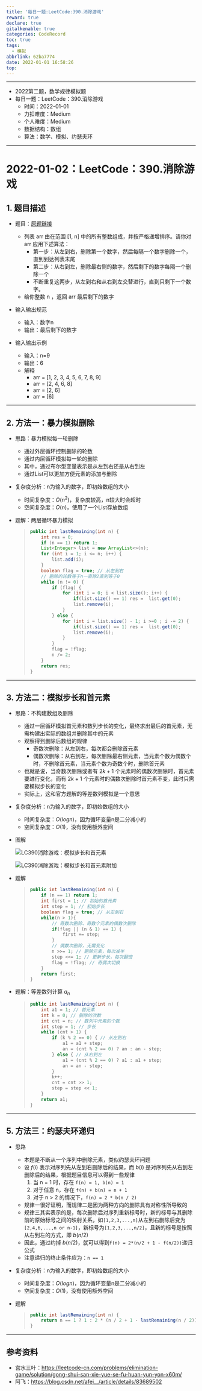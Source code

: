```yaml
---
title: '每日一题:LeetCode:390.消除游戏'
reward: true
declare: true
gitalkenable: true
categories: CodeRecord
toc: true
tags:
  - 模拟
abbrlink: 62ba7774
date: 2022-01-01 16:58:26
top:
---
```

---

* 2022第二题，数学规律模拟题
* 每日一题：LeetCode：390.消除游戏
  * 时间：2022-01-01
  * 力扣难度：Medium
  * 个人难度：Medium
  * 数据结构：数组
  * 算法：数学、模拟、约瑟夫环


---

<!-- more -->

# 2022-01-02：LeetCode：390.消除游戏

## 1. 题目描述

* 题目：[原题链接](https://leetcode-cn.com/problems/elimination-game/)

  * 列表 arr 由在范围 [1, n] 中的所有整数组成，并按严格递增排序。请你对 arr 应用下述算法：
    * 第一步：从左到右，删除第一个数字，然后每隔一个数字删除一个，直到到达列表末尾
    * 第二步：从右到左，删除最右侧的数字，然后剩下的数字每隔一个删除一个
    * 不断重复这两步，从左到右和从右到左交替进行，直到只剩下一个数字。
  * 给你整数 n ，返回 arr 最后剩下的数字

* 输入输出规范

  * 输入：数字n
  * 输出：最后剩下的数字

* 输入输出示例

  * 输入：n=9
  * 输出：6
  * 解释
    * arr = [1, 2, 3, 4, 5, 6, 7, 8, 9]
    * arr = [2, 4, 6, 8]
    * arr = [2, 6]
    * arr = [6]
  

---

## 2. 方法一：暴力模拟删除

* 思路：暴力模拟每一轮删除

  * 通过外层循环控制删除的轮数
  * 通过内层循环模拟每一轮的删除
  * 其中，通过布尔型变量表示是从左到右还是从右到左
  * 通过List可以更加方便元素的添加与删除

* 复杂度分析：n为输入的数字，即初始数组的大小

  * 时间复杂度：$O(n^2)$，复杂度较高，n较大时会超时
  * 空间复杂度：$O(n)$，使用了一个List存放数组

* 题解：两层循环暴力模拟

  > ```java
  > public int lastRemaining(int n) {
  >     int res = 0;
  >     if (n == 1) return 1;
  >     List<Integer> list = new ArrayList<>(n);
  >     for (int i = 1; i <= n; i++) {
  >         list.add(i);
  >     }
  >     boolean flag = true; // 从左到右
  >     // 删除的轮数等于n一直除2直到等于0
  >     while (n != 0) {
  >         if (flag) {
  >             for (int i = 0; i < list.size(); i++) {
  >                 if(list.size() == 1) res =  list.get(0);
  >                 list.remove(i);
  >             }
  >         } else {
  >             for (int i = list.size() - 1; i >=0 ; i -= 2) {
  >                 if(list.size() == 1) res =  list.get(0);
  >                 list.remove(i);
  >             }
  >         }
  >         flag = !flag;
  >         n /= 2;
  >     }
  >     return res;
  > }
  > ```

---

## 3. 方法二：模拟步长和首元素

* 思路：不构建数组及删除

  * 通过一层循环模拟首元素和数列步长的变化，最终求出最后的首元素，无需构建出实际的数组并删除其中的元素
  * 观察得到删除后数组的规律
    * 奇数次删除：从左到右，每次都会删除首元素
    * 偶数次删除：从右到左，每次删除最右侧元素，当元素个数为偶数个时，不删除首元素，当元素个数为奇数个时，删除首元素
  * 也就是说，当奇数次删除或者有 $2k+1$ 个元素时的偶数次删除时，首元素要进行变化，而有 $2k+1$ 个元素时的偶数次删除时首元素不变，此时只需要模拟步长的变化
  * 实际上，这和官方题解的等差数列模拟是一个意思

* 复杂度分析：n为输入的数字，即初始数组的大小

  * 时间复杂度：$O(logn)$，因为循环变量n是二分减小的
  * 空间复杂度：$O(1)$，没有使用额外空间

* 图解

  ![LC390消除游戏：模拟步长和首元素](https://gitee.com/chthollists/PicRepo/raw/master/CodeRecord/LC390%E6%B6%88%E9%99%A4%E6%B8%B8%E6%88%8F%EF%BC%9A%E6%A8%A1%E6%8B%9F%E6%AD%A5%E9%95%BF%E5%92%8C%E9%A6%96%E5%85%83%E7%B4%A0.png)

  ![LC390消除游戏：模拟步长和首元素附加](https://gitee.com/chthollists/PicRepo/raw/master/CodeRecord/LC390%E6%B6%88%E9%99%A4%E6%B8%B8%E6%88%8F%EF%BC%9A%E6%A8%A1%E6%8B%9F%E6%AD%A5%E9%95%BF%E5%92%8C%E9%A6%96%E5%85%83%E7%B4%A0%E9%99%84%E5%8A%A0.png)

* 题解

  > ```java
  > public int lastRemaining(int n) {
  >     if (n == 1) return 1;
  >     int first = 1; // 初始的首元素
  >     int step = 1; // 初始步长
  >     boolean flag = true; // 从左到右
  >     while(n > 1){
  >         // 奇数次删除、奇数个元素的偶数次删除
  >         if(flag || (n & 1) == 1) {
  >             first += step;
  >         }
  >         // 偶数次删除，无需变化
  >         n >>= 1; // 删除元素，每次减半
  >         step <<= 1; // 更新步长，每次翻倍
  >         flag = !flag; // 奇偶次切换
  >     }
  >     return first;
  > }
  > ```

* 题解：等差数列计算 $a_n$

  > ```java
  > public int lastRemaining(int n) {
  >     int a1 = 1; // 首元素
  >     int k = 0; // 删除的次数
  >     int cnt = n; // 数列中元素的个数
  >     int step = 1; // 步长
  >     while (cnt > 1) {
  >         if (k % 2 == 0) { // 从左到右
  >             a1 = a1 + step;
  >             an = (cnt % 2 == 0) ? an : an - step;
  >         } else { // 从右到左
  >             a1 = (cnt % 2 == 0) ? a1 : a1 + step;
  >             an = an - step;
  >         }
  >         k++;
  >         cnt = cnt >> 1;
  >         step = step << 1;
  >     }
  >     return a1;
  > }
  > ```

---

## 5. 方法三：约瑟夫环递归

* 思路

  * 本题是不断从一个序列中删除元素，类似约瑟夫环问题
  * 设 $f(i)$ 表示对序列先从左到右删除后的结果，而 $b(i)$ 是对序列先从右到左删除后的结果，根据题目信息可以得到一些规律
    1. 当 n = 1 时，存在 `f(n) = 1, b(n) = 1`
    2. 对于任意 n，存在 `f(n) + b(n) = n + 1`
    3. 对于 n > 2 的情况下，`f(n) = 2 * b(n / 2)`
  * 规律一很好证明，而规律二是因为两种方向的删除具有对称性所导致的
  * 规律三其实表示的是，每次删除后对序列重新标号时，新的标号与其删除前的原始标号之间的映射关系，如`[1,2,3,...,n]`从左到右删除后变为`[2,4,6,...,n or n-1]`，新标号为`[1,2,3,...,n/2]`，且新的标号是按照从右到左的方式，即 $b(n/2)$
  * 因此，通过约掉 $b(n/2)$，就可以得到`f(n) = 2*(n/2 + 1 - f(n/2))`递归公式
  * 注意递归的终止条件应为：`n == 1`

* 复杂度分析：n为输入的数字，即初始数组的大小

  * 时间复杂度：$O(logn)$，因为循环变量n是二分减小的
  * 空间复杂度：$O(1)$，没有使用额外空间

* 题解

  > ```java
  > public int lastRemaining(int n) {
  >     return n == 1 ? 1 : 2 * (n / 2 + 1 - lastRemaining(n / 2));
  > }
  > ```

---

## 参考资料

* 宫水三叶：https://leetcode-cn.com/problems/elimination-game/solution/gong-shui-san-xie-yue-se-fu-huan-yun-yon-x60m/
* 阿飞：https://blog.csdn.net/afei__/article/details/83689502
